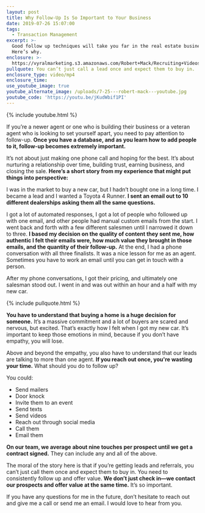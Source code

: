 ```yaml
---
layout: post
title: Why Follow-Up Is So Important to Your Business
date: 2019-07-26 15:07:00
tags:
  - Transaction Management
excerpt: >-
  Good follow up techniques will take you far in the real estate business.
  Here’s why.
enclosure: >-
  https://vyralmarketing.s3.amazonaws.com/Robert+Mack/Recruiting+Videos/Why+Follow-Up+Is+So+Important+to+Your+Business.mp4
pullquote: You can’t just call a lead once and expect them to buy in.
enclosure_type: video/mp4
enclosure_time:
use_youtube_image: true
youtube_alternate_image: /uploads/7-25---robert-mack---youtube.jpg
youtube_code: 'https://youtu.be/jKudWbif1PI'
---
```


{% include youtube.html %}

If you’re a newer agent or one who is building their business or a veteran agent who is looking to set yourself apart, you need to pay attention to follow-up. **Once you have a database, and as you learn how to add people to it, follow-up becomes extremely important.**

It’s not about just making one phone call and hoping for the best. It’s about nurturing a relationship over time, building trust, earning business, and closing the sale. **Here’s a short story from my experience that might put things into perspective:**

I was in the market to buy a new car, but I hadn’t bought one in a long time. I became a lead and I wanted a Toyota 4 Runner. **I sent an email out to 10 different dealerships asking them all the same questions.&nbsp;**

I got a lot of automated responses, I got a lot of people who followed up with one email, and other people had manual custom emails from the start. I went back and forth with a few different salesmen until I narrowed it down to three. **I based my decision on the quality of content they sent me, how authentic I felt their emails were, how much value they brought in those emails, and the quantity of their follow-up.** At the end, I had a phone conversation with all three finalists. It was a nice lesson for me as an agent. Sometimes you have to work an email until you can get in touch with a person.&nbsp;

After my phone conversations, I got their pricing, and ultimately one salesman stood out. I went in and was out within an hour and a half with my new car.

{% include pullquote.html %}

**You have to understand that buying a home is a huge decision for someone.** It’s a massive commitment and a lot of buyers are scared and nervous, but excited. That’s exactly how I felt when I got my new car. It’s important to keep those emotions in mind, because if you don’t have empathy, you will lose.&nbsp;

Above and beyond the empathy, you also have to understand that our leads are talking to more than one agent. **If you reach out once, you're wasting your time.** What should you do to follow up?

You could:

* Send mailers
* Door knock
* Invite them to an event
* Send texts
* Send videos
* Reach out through social media
* Call them
* Email them

**On our team, we average about nine touches per prospect until we get a contract signed.** They can include any and all of the above.&nbsp;

The moral of the story here is that if you’re getting leads and referrals, you can’t just call them once and expect them to buy in. You need to consistently follow up and offer value. **We don’t just check in—we contact our prospects and offer value at the same time.** It’s so important.

If you have any questions for me in the future, don’t hesitate to reach out and give me a call or send me an email. I would love to hear from you.